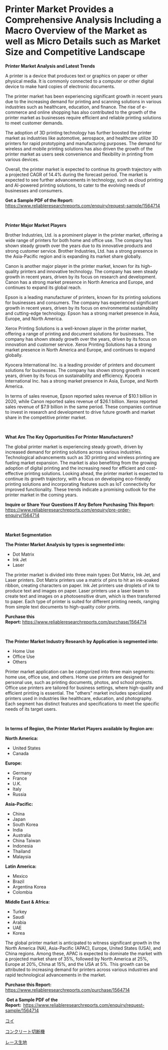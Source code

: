 <p><h1>Printer Market Provides a Comprehensive Analysis Including a Macro Overview of the Market as well as Micro Details such as Market Size and Competitive Landscape</h1></p><p><strong>Printer Market Analysis and Latest Trends</strong></p>
<p><p>A printer is a device that produces text or graphics on paper or other physical media. It is commonly connected to a computer or other digital device to make hard copies of electronic documents.</p><p>The printer market has been experiencing significant growth in recent years due to the increasing demand for printing and scanning solutions in various industries such as healthcare, education, and finance. The rise of e-commerce and online shopping has also contributed to the growth of the printer market as businesses require efficient and reliable printing solutions to meet customer demands.</p><p>The adoption of 3D printing technology has further boosted the printer market as industries like automotive, aerospace, and healthcare utilize 3D printers for rapid prototyping and manufacturing purposes. The demand for wireless and mobile printing solutions has also driven the growth of the printer market as users seek convenience and flexibility in printing from various devices.</p><p>Overall, the printer market is expected to continue its growth trajectory with a projected CAGR of 14.4% during the forecast period. The market is expected to see further advancements in technology, such as cloud printing and AI-powered printing solutions, to cater to the evolving needs of businesses and consumers.</p></p>
<p><strong>Get a Sample PDF of the Report:&nbsp;</strong> <a href="https://www.reliableresearchreports.com/enquiry/request-sample/1564714">https://www.reliableresearchreports.com/enquiry/request-sample/1564714</a></p>
<p>&nbsp;</p>
<p><strong>Printer Major Market Players</strong></p>
<p><p>Brother Industries, Ltd. is a prominent player in the printer market, offering a wide range of printers for both home and office use. The company has shown steady growth over the years due to its innovative products and strong customer service. Brother Industries, Ltd. has a strong presence in the Asia-Pacific region and is expanding its market share globally.</p><p>Canon is another major player in the printer market, known for its high-quality printers and innovative technology. The company has seen steady growth in recent years, driven by its focus on research and development. Canon has a strong market presence in North America and Europe, and continues to expand its global reach.</p><p>Epson is a leading manufacturer of printers, known for its printing solutions for businesses and consumers. The company has experienced significant growth in recent years, driven by its focus on environmental sustainability and cutting-edge technology. Epson has a strong market presence in Asia, Europe, and North America.</p><p>Xerox Printing Solutions is a well-known player in the printer market, offering a range of printing and document solutions for businesses. The company has shown steady growth over the years, driven by its focus on innovation and customer service. Xerox Printing Solutions has a strong market presence in North America and Europe, and continues to expand globally.</p><p>Kyocera International Inc. is a leading provider of printers and document solutions for businesses. The company has shown strong growth in recent years, driven by its focus on sustainability and efficiency. Kyocera International Inc. has a strong market presence in Asia, Europe, and North America.</p><p>In terms of sales revenue, Epson reported sales revenue of $10.1 billion in 2020, while Canon reported sales revenue of $26.1 billion. Xerox reported sales revenue of $7.9 billion in the same period. These companies continue to invest in research and development to drive future growth and market share in the competitive printer market.</p></p>
<p>&nbsp;</p>
<p><strong>What Are The Key Opportunities For Printer Manufacturers?</strong></p>
<p><p>The global printer market is experiencing steady growth, driven by increased demand for printing solutions across various industries. Technological advancements such as 3D printing and wireless printing are fueling market expansion. The market is also benefiting from the growing adoption of digital printing and the increasing need for efficient and cost-effective printing solutions. Looking ahead, the printer market is expected to continue its growth trajectory, with a focus on developing eco-friendly printing solutions and incorporating features such as IoT connectivity for improved functionality. These trends indicate a promising outlook for the printer market in the coming years.</p></p>
<p><strong>Inquire or Share Your Questions If Any Before Purchasing This Report:</strong> <a href="https://www.reliableresearchreports.com/enquiry/pre-order-enquiry/1564714">https://www.reliableresearchreports.com/enquiry/pre-order-enquiry/1564714</a></p>
<p>&nbsp;</p>
<p><strong>Market Segmentation</strong></p>
<p><strong>The Printer Market Analysis by types is segmented into:</strong></p>
<p><ul><li>Dot Matrix</li><li>Ink Jet</li><li>Laser</li></ul></p>
<p><p>The printer market is divided into three main types: Dot Matrix, Ink Jet, and Laser printers. Dot Matrix printers use a matrix of pins to hit an ink-soaked ribbon, creating characters on paper. Ink Jet printers use droplets of ink to produce text and images on paper. Laser printers use a laser beam to create text and images on a photosensitive drum, which is then transferred to paper. Each type of printer is suited for different printing needs, ranging from simple text documents to high-quality color prints.</p></p>
<p><strong>Purchase this Report:&nbsp;</strong><a href="https://www.reliableresearchreports.com/purchase/1564714">https://www.reliableresearchreports.com/purchase/1564714</a></p>
<p>&nbsp;</p>
<p><strong>The Printer Market Industry Research by Application is segmented into:</strong></p>
<p><ul><li>Home Use</li><li>Office Use</li><li>Others</li></ul></p>
<p><p>Printer market application can be categorized into three main segments: home use, office use, and others. Home use printers are designed for personal use, such as printing documents, photos, and school projects. Office use printers are tailored for business settings, where high-quality and efficient printing is essential. The "others" market includes specialized printers used in industries like healthcare, education, and photography. Each segment has distinct features and specifications to meet the specific needs of its target users.</p></p>
<p>&nbsp;</p>
<p><strong>In terms of Region, the Printer Market Players available by Region are:</strong></p>
<p>
    <p> <strong> North America: </strong>
        <ul>
            <li>United States</li>
            <li>Canada</li>
        </ul>
        </p> 
    <p> <strong> Europe: </strong>
        <ul>
            <li>Germany</li>
            <li>France</li>
            <li>U.K.</li>
            <li>Italy</li>
            <li>Russia</li>
        </ul>
        </p> 
    <p> <strong> Asia-Pacific: </strong>
        <ul>
            <li>China</li>
            <li>Japan</li>
            <li>South Korea</li>
            <li>India</li>
            <li>Australia</li>
            <li>China Taiwan</li>
            <li>Indonesia</li>
            <li>Thailand</li>
            <li>Malaysia</li>
        </ul>
        </p> 
    <p> <strong> Latin America: </strong>
        <ul>
            <li>Mexico</li>
            <li>Brazil</li>
            <li>Argentina Korea</li>
            <li>Colombia</li>
        </ul>
        </p> 
    <p> <strong> Middle East & Africa: </strong>
        <ul>
            <li>Turkey</li>
            <li>Saudi</li>
            <li>Arabia</li>
            <li>UAE</li>
            <li>Korea</li>
        </ul>
    </p>
    </p>
<p><p>The global printer market is anticipated to witness significant growth in the North America (NA), Asia-Pacific (APAC), Europe, United States (USA), and China regions. Among these, APAC is expected to dominate the market with a projected market share of 35%, followed by North America at 25%, Europe at 20%, China at 15%, and the USA at 5%. This growth can be attributed to increasing demand for printers across various industries and rapid technological advancements in the market.</p></p>
<p><strong>Purchase this Report: </strong><a href="https://www.reliableresearchreports.com/purchase/1564714">https://www.reliableresearchreports.com/purchase/1564714</a></p>
<p>&nbsp;<strong>Get a Sample PDF of the Report:&nbsp;&nbsp;</strong><a href="https://www.reliableresearchreports.com/enquiry/request-sample/1564714">https://www.reliableresearchreports.com/enquiry/request-sample/1564714</a></p>
<p><strong></strong></p>
<p><p><a href="https://github.com/DonaldShaw1965/Market-Research-Report-List-1/blob/main/43127039177.md">コイ</a></p><p><a href="https://github.com/oqxogxyvqe90775/Market-Research-Report-List-1/blob/main/33645439178.md">コンクリート切断機</a></p><p><a href="https://github.com/oqxogxyvqe90775/Market-Research-Report-List-1/blob/main/77662689176.md">レース生地</a></p></p>